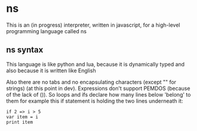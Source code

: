 # ns

 This is an (in progress) interpreter, written in javascript, for a high-level programming language called ns

## ns syntax

This language is like python and lua, because it is dynamically typed and also because it is written like English

Also there are no tabs and no encapsulating characters (except "" for strings) (at this point in dev). Expressions don't support PEMDOS (because of the lack of ()). So loops and ifs declare how many lines below 'belong' to them for example this if statement is holding the two lines underneath it:

```
if 2 => i > 5
var item = i
print item
```